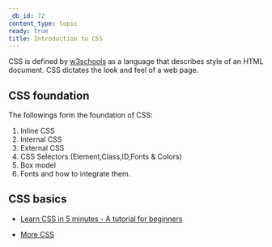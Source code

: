 ```yaml
---
_db_id: 72
content_type: topic
ready: true
title: Introduction to CSS
---
```


CSS is defined by [w3schools](https://www.w3schools.com/css/default.asp) as a language that describes style of an HTML document.
CSS dictates the look and feel of a web page.

## CSS foundation

The followings form the foundation of CSS:

1. Inline CSS
2. Internal CSS
3. External CSS
4. CSS Selectors (Element,Class,ID,Fonts & Colors)
5. Box model
6. Fonts and how to integrate them.

## CSS basics

- [Learn CSS in 5 minutes - A tutorial for beginners](https://www.freecodecamp.org/news/get-started-with-css-in-5-minutes-e0804813fc3e/)

- [More CSS](https://www.w3schools.com/css/default.asp)